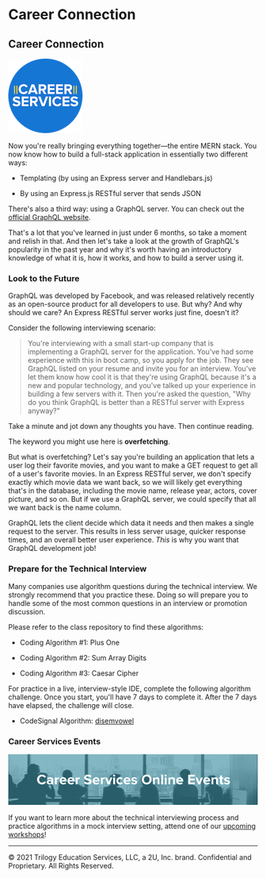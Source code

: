# Career Connection

## Career Connection

![Career Services Logo](./assets/cs_logo.png#right)

Now you're really bringing everything together&mdash;the entire MERN stack. You now know how to build a full-stack application in essentially two different ways:

- Templating (by using an Express server and Handlebars.js)

- By using an Express.js RESTful server that sends JSON

There's also a third way: using a GraphQL server. You can check out the [official GraphQL website](https://graphql.org/).

That's a lot that you've learned in just under 6 months, so take a moment and relish in that. And then let's take a look at the growth of GraphQL's popularity in the past year and why it's worth having an introductory knowledge of what it is, how it works, and how to build a server using it.

### Look to the Future

GraphQL was developed by Facebook, and was released relatively recently as an open-source product for all developers to use. But why? And why should we care? An Express RESTful server works just fine, doesn't it? 

Consider the following interviewing scenario:

> You're interviewing with a small start-up company that is implementing a GraphQL server for the application. You've had some experience with this in boot camp, so you apply for the job. They see GraphQL listed on your resume and invite you for an interview. You've let them know how cool it is that they're using GraphQL because it's a new and popular technology, and you've talked up your experience in building a few servers with it. Then you're asked the question, "Why do you think GraphQL is better than a RESTful server with Express anyway?"

Take a minute and jot down any thoughts you have. Then continue reading.

The keyword you might use here is **overfetching**.

But what is overfetching? Let's say you're building an application that lets a user log their favorite movies, and you want to make a GET request to get all of a user's favorite movies. In an Express RESTful server, we don't specify exactly which movie data we want back, so we will likely get everything that's in the database, including the movie name, release year, actors, cover picture, and so on. But if we use a GraphQL server, we could specify that all we want back is the name column.

GraphQL lets the client decide which data it needs and then makes a single request to the server. This results in less server usage, quicker response times, and an overall better user experience. _This_ is why you want that GraphQL development job!

### Prepare for the Technical Interview

Many companies use algorithm questions during the technical interview. We strongly recommend that you practice these. Doing so will prepare you to handle some of the most common questions in an interview or promotion discussion.

Please refer to the class repository to find these algorithms:

- Coding Algorithm #1: Plus One

- Coding Algorithm #2: Sum Array Digits

- Coding Algorithm #3: Caesar Cipher

For practice in a live, interview-style IDE, complete the following algorithm challenge. Once you start, you'll have 7 days to complete it. After the 7 days have elapsed, the challenge will close.

- CodeSignal Algorithm: [disemvowel](https://app.codesignal.com/public-test/muLKxQ9LXTWtufeXX/jZiFpbXwCTErvS)

### Career Services Events

![Career Services Online Events graphic](./assets/online-events.png)

If you want to learn more about the technical interviewing process and practice algorithms in a mock interview setting, attend one of our [upcoming workshops](https://careerservicesonlineevents.splashthat.com/)!

---
© 2021 Trilogy Education Services, LLC, a 2U, Inc. brand. Confidential and Proprietary. All Rights Reserved.
